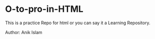 # O-to-pro-in-HTML

This is a practice Repo for html or you can say it a Learning Repository.

Author: Anik Islam
